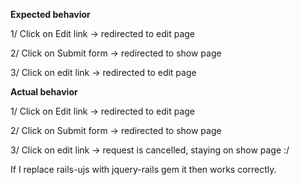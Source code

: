 **Expected behavior**

1/ Click on Edit link -> redirected to edit page

2/ Click on Submit form -> redirected to show page

3/ Click on edit link -> redirected to edit page


**Actual behavior**

1/ Click on Edit link -> redirected to edit page

2/ Click on Submit form -> redirected to show page

3/ Click on edit link -> request is cancelled, staying on show page :/


If I replace rails-ujs with jquery-rails gem it then works correctly.
